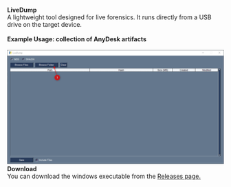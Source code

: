 **LiveDump**<br>
A lightweight tool designed for live forensics. It runs directly from a USB drive on the target device.<br>
<br>
**Example Usage: collection of AnyDesk artifacts**<br>
<br>![](/Demo.gif?raw=true)
<br>
**Download**<br>
You can download the windows executable from the [Releases page.](https://github.com/Lupi91/LiveDump/releases/latest)

